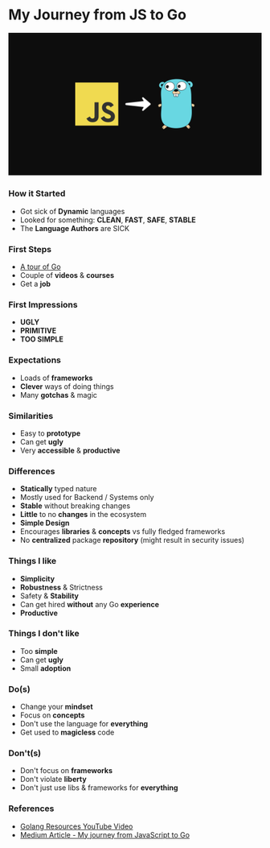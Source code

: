 # My Journey from JS to Go

<img alt="from js to go image" src="https://github.com/5m-friday/from-js-to-go/blob/main/from-js-to-go.jpg?raw=true" width="600"/>

### How it Started

- Got sick of **Dynamic** languages
- Looked for something: **CLEAN**, **FAST**, **SAFE**, **STABLE**
- The **Language Authors** are SICK

### First Steps

- [A tour of Go](https://tour.golang.org/)
- Couple of **videos** & **courses**
- Get a **job**

### First Impressions

- **UGLY**
- **PRIMITIVE**
- **TOO SIMPLE**

### Expectations

- Loads of **frameworks**
- **Clever** ways of doing things
- Many **gotchas** & magic

### Similarities

- Easy to **prototype**
- Can get **ugly**
- Very **accessible** & **productive**

### Differences

- **Statically** typed nature
- Mostly used for Backend / Systems only
- **Stable** without breaking changes
- **Little** to no **changes** in the ecosystem
- **Simple Design**
- Encourages **libraries** & **concepts** vs fully fledged frameworks
- No **centralized** package **repository** (might result in security issues)

### Things I like

- **Simplicity**
- **Robustness** & Strictness
- Safety & **Stability**
- Can get hired **without** any Go **experience**
- **Productive**

### Things I don't like

- Too **simple**
- Can get **ugly**
- Small **adoption**

### Do(s)

- Change your **mindset**
- Focus on **concepts**
- Don't use the language for **everything**
- Get used to **magicless** code

### Don't(s)

- Don't focus on **frameworks**
- Don't violate **liberty**
- Don't just use libs & frameworks for **everything**

### References

- [Golang Resources YouTube Video](https://youtu.be/S8ufuQLa4BY)
- [Medium Article - My journey from JavaScript to Go](https://steevehook.medium.com/my-journey-from-javascript-to-go-9fb1e5d49fc2)
